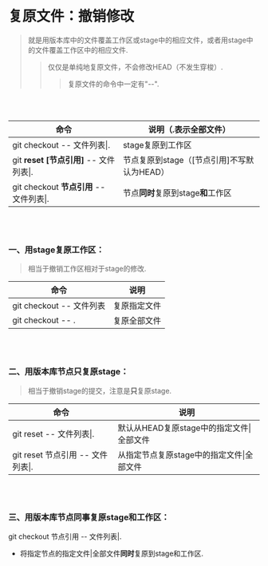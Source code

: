 # 复原文件：撤销修改
> 就是用版本库中的文件覆盖工作区或stage中的相应文件，或者用stage中的文件覆盖工作区中的相应文件.
>> 仅仅是单纯地复原文件，不会修改HEAD（不发生穿梭）.
>>> 复原文件的命令中一定有"--".

<br><br>

| 命令 | 说明（.表示全部文件）|
| --- | --- |
| git checkout -- 文件列表\|. | stage复原到工作区 |
| git **reset [节点引用]** -- 文件列表\|. | 节点复原到stage（[节点引用]不写默认为HEAD）|
| git checkout **节点引用** -- 文件列表\|. | 节点**同时**复原到stage**和**工作区 |

<br><br>

### 一、用stage复原工作区：
> 相当于撤销工作区相对于stage的修改.

| 命令 | 说明 |
| --- | --- |
| git checkout -- 文件列表 | 复原指定文件 |
| git checkout -- . | 复原全部文件 |

<br><br>

### 二、用版本库节点只复原stage：
> 相当于撤销stage的提交，注意是**只**复原stage.

| 命令 | 说明 |
| --- | --- |
| git reset -- 文件列表\|. | 默认从HEAD复原stage中的指定文件\|全部文件 |
| git reset 节点引用 -- 文件列表\|. | 从指定节点复原stage中的指定文件\|全部文件 |

<br><br>

### 三、用版本库节点同事复原stage和工作区：

git checkout 节点引用 -- 文件列表|.

- 将指定节点的指定文件|全部文件**同时**复原到stage和工作区.
